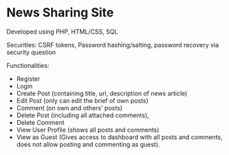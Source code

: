 # News Sharing Site

Developed using PHP, HTML/CSS, SQL

Securities: CSRF tokens, Password hashing/salting, password recovery via security question

Functionalities: 
  * Register  
  * Login  
  * Create Post (containing title, url, description of news article) 
  * Edit Post (only can edit the brief of own posts)  
  * Comment (on own and others' posts)  
  * Delete Post (including all attached comments),  
  * Delete Comment  
  * View User Profile (shows all posts and comments)
  * View as Guest (Gives access to dashboard with all posts and comments, 
  does not allow posting and commenting as guest).
